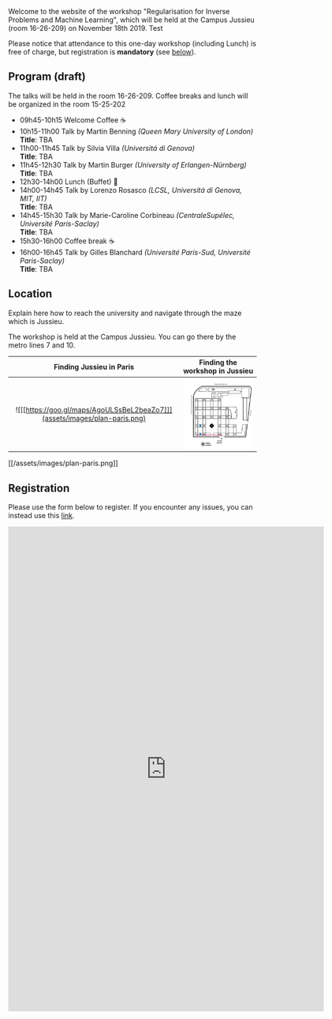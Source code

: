 Welcome to the website of the workshop "Regularisation for Inverse Problems and Machine Learning", which will be held at the Campus Jussieu (room 16-26-209) on November 18th 2019. Test

Please notice that attendance to this one-day workshop (including Lunch) is free of charge, but registration is **mandatory** (see [below](#registration)).

## Program (draft)

The talks will be held in the room 16-26-209. Coffee breaks and lunch will be organized in the room 15-25-202

- 09h45-10h15 Welcome Coffee :coffee:
- 10h15-11h00 Talk by Martin Benning *(Queen Mary University of London)*<br/>
  **Title**: TBA 
- 11h00-11h45 Talk by Silvia Villa *(Universitá di Genova)*<br/>
  **Title**: TBA 
- 11h45-12h30 Talk by Martin Burger *(University of Erlangen-Nürnberg)*<br/>
  **Title**: TBA 
- 12h30-14h00 Lunch (Buffet) :fork_and_knife:
- 14h00-14h45 Talk by Lorenzo Rosasco *(LCSL, Universitá di Genova, MIT, IIT)*<br/>
  **Title**: TBA 
- 14h45-15h30 Talk by Marie-Caroline Corbineau *(CentraleSupélec, Université Paris-Saclay)*<br/>
  **Title**: TBA 
- 15h30-16h00 Coffee break :coffee:
- 16h00-16h45 Talk by Gilles Blanchard *(Université Paris-Sud, Université Paris-Saclay)*<br/>
  **Title**: TBA 

## Location

Explain here how to reach the university and navigate through the maze which is Jussieu.

The workshop is held at the Campus Jussieu. You can go there by the metro lines 7 and 10.

Finding Jussieu in Paris  |  Finding the workshop in Jussieu
:---------------------------:|:-------------------------:
![[[https://goo.gl/maps/AgoULSsBeL2beaZo7]]](assets/images/plan-paris.png)  |  ![](assets/images/plan-jussieu.png)

[[/assets/images/plan-paris.png]]


## Registration

Please use the form below to register. If you encounter any issues, you can instead use this [link](https://docs.google.com/forms/d/e/1FAIpQLScLQ1fnfXiqSfhNNlLi9YM4WdvArePn_cu-IC-Qb0kvvJhD8A/viewform?usp=sf_link).

<iframe src="https://docs.google.com/forms/d/e/1FAIpQLScLQ1fnfXiqSfhNNlLi9YM4WdvArePn_cu-IC-Qb0kvvJhD8A/viewform?embedded=true" width="640" height="982" frameborder="0" marginheight="0" marginwidth="0">Chargement…</iframe>

